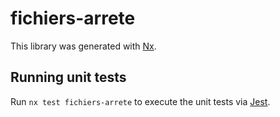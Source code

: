 # fichiers-arrete

This library was generated with [Nx](https://nx.dev).

## Running unit tests

Run `nx test fichiers-arrete` to execute the unit tests via [Jest](https://jestjs.io).
